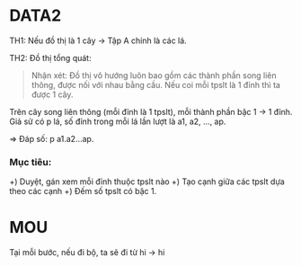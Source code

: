 # DATA2
TH1: Nếu đồ thị là 1 cây -> Tập A chính là các lá.

TH2: Đồ thị tổng quát:

> Nhận xét: Đồ thị vô hướng luôn bao gồm các thành phần song liên thông, được nối với nhau bằng cầu. Nếu coi mỗi tpslt là 1 đỉnh thì ta được 1 cây.

Trên cây song liên thông (mỗi đỉnh là 1 tpslt), mỗi thành phần bậc 1 -> 1 đỉnh. Giả sử có p lá, số đỉnh trong mỗi lá lần lượt là a1, a2, ..., ap.

=> Đáp số: p a1.a2...ap.

### Mục tiêu:
+) Duyệt, gán xem mỗi đỉnh thuộc tpslt nào
+) Tạo cạnh giữa các tpslt dựa theo các cạnh
+) Đếm số tpslt có bậc 1.

# MOU
Tại mỗi bước, nếu đi bộ, ta sẽ đi từ hi -> hi 
<!--stackedit_data:
eyJoaXN0b3J5IjpbODAwNjg4NDAzLDE0NTU4MjY1NTQsLTE5Nj
A4NjA4OTZdfQ==
-->
